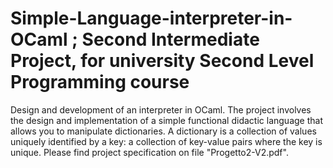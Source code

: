 # Simple-Language-interpreter-in-OCaml ; Second Intermediate Project, for university Second Level Programming course
Design and development of an interpreter in OCaml.
The project involves the design and implementation of a simple functional didactic language that allows you to manipulate dictionaries. A dictionary is a collection of values uniquely identified by a key: a collection of key-value pairs where the key is unique.
Please find project specification on file "Progetto2-V2.pdf".
